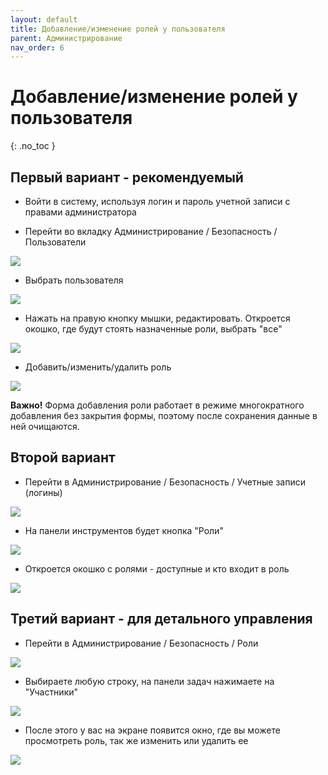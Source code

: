 ```yaml
---
layout: default
title: Добавление/изменение ролей у пользователя
parent: Администрирование
nav_order: 6
---
```


# Добавление/изменение ролей у пользователя
{: .no_toc }

## Первый вариант - рекомендуемый

- Войти в систему, используя логин и пароль учетной записи с правами администратора

- Перейти во вкладку Администрирование / Безопасность / Пользователи

![](../../images/aroli3.png)

- Выбрать пользователя

![](../../images/aroli.png)

- Нажать на правую кнопку мышки, редактировать. Откроется окошко, где будут стоять назначенные роли, выбрать "все"

![](../../images/aroli1.png)

- Добавить/изменить/удалить роль

![](../../images/aroli2.png)

**Важно!** Форма добавления роли работает в режиме многократного добавления без закрытия формы, поэтому после сохранения данные в ней очищаются.

## Второй вариант

- Перейти в Администрирование / Безопасность / Учетные записи (логины)

![](../../images/aroli4.png)

- На панели инструментов будет кнопка "Роли"

![](../../images/aroli5.png)

- Откроется окошко с ролями - доступные и кто входит в роль

![](../../images/aroli6.png)

## Третий вариант - для детального управления

- Перейти в Администрирование / Безопасность / Роли

![](../../images/aroli7.png)

- Выбираете любую строку, на панели задач нажимаете на "Участники"

![](../../images/aroli8.png)

- После этого у вас на экране появится окно, где вы можете просмотреть роль, так же изменить или удалить ее

![](../../images/aroli9.png)

